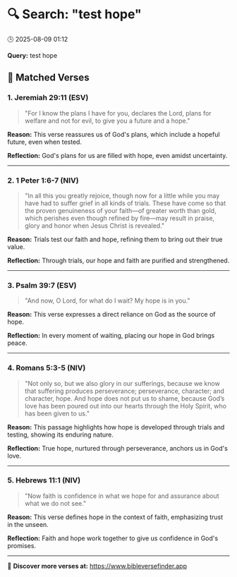 # 🔍 Search: "test hope"
🕒 2025-08-09 01:12

**Query:** test hope

## 📖 Matched Verses

### 1. Jeremiah 29:11 (ESV)
> "For I know the plans I have for you, declares the Lord, plans for welfare and not for evil, to give you a future and a hope."

**Reason:** This verse reassures us of God's plans, which include a hopeful future, even when tested.

**Reflection:** God's plans for us are filled with hope, even amidst uncertainty.

---

### 2. 1 Peter 1:6-7 (NIV)
> "In all this you greatly rejoice, though now for a little while you may have had to suffer grief in all kinds of trials. These have come so that the proven genuineness of your faith—of greater worth than gold, which perishes even though refined by fire—may result in praise, glory and honor when Jesus Christ is revealed."

**Reason:** Trials test our faith and hope, refining them to bring out their true value.

**Reflection:** Through trials, our hope and faith are purified and strengthened.

---

### 3. Psalm 39:7 (ESV)
> "And now, O Lord, for what do I wait? My hope is in you."

**Reason:** This verse expresses a direct reliance on God as the source of hope.

**Reflection:** In every moment of waiting, placing our hope in God brings peace.

---

### 4. Romans 5:3-5 (NIV)
> "Not only so, but we also glory in our sufferings, because we know that suffering produces perseverance; perseverance, character; and character, hope. And hope does not put us to shame, because God’s love has been poured out into our hearts through the Holy Spirit, who has been given to us."

**Reason:** This passage highlights how hope is developed through trials and testing, showing its enduring nature.

**Reflection:** True hope, nurtured through perseverance, anchors us in God's love.

---

### 5. Hebrews 11:1 (NIV)
> "Now faith is confidence in what we hope for and assurance about what we do not see."

**Reason:** This verse defines hope in the context of faith, emphasizing trust in the unseen.

**Reflection:** Faith and hope work together to give us confidence in God's promises.

---

🔗 **Discover more verses at:** https://www.bibleversefinder.app
